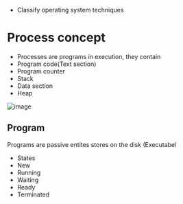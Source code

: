 - Classify operating system techniques

# Process concept
- Processes are programs in execution, they contain
- Program code(Text section)
- Program counter
- Stack
- Data section
- Heap

![image](https://github.com/user-attachments/assets/51c0db6a-30d5-4a3e-9a54-6b35ae36ba2d)

## Program
Programs are passive entites stores on the disk (Executabel
- States
- New
- Running
- Waiting
- Ready
- Terminated

